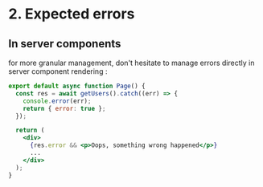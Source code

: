 <!-- .slide: class="two-column with-code " -->

# 2. Expected errors

## In server components

for more granular management, don't hesitate to manage errors directly in server component rendering :

```jsx
export default async function Page() {
  const res = await getUsers().catch((err) => {
    console.error(err);
    return { error: true };
  });

  return (
    <div>
      {res.error && <p>Oops, something wrong happened</p>}
      ...
    </div>
  );
}
```
